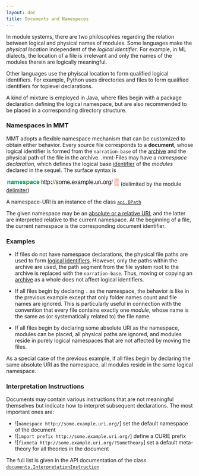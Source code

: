 ```yaml
---
layout: doc
title: Documents and Namespaces
---
```


In module systems, there are two philosophies regarding the relation between logical and physical names of modules.
Some languages make the *physical location* independent of the *logical identifier*. For example, in ML dialects, the location of a file is irrelevant and only the names of the modules therein are logically meaningful.

Other languages use the phyiscal location to form qualified logical identifiers. For example, Python uses directories and files to form qualified identifiers for toplevel declarations.

A kind of mixture is employed in Java, where files begin with a package declaration defining the logical namespace, but are also recommended to be placed in a corresponding directory structure.

### Namespaces in MMT
MMT adopts a flexible namespace mechanism that can be customized to obtain either behavior.
Every source file corresponds to a **document**, whose logical identifier is formed from the `narration-base` of the [archive](../applications/archives.html) and the physical path of the file in the archive. .mmt-Files may have a *namespace declaration*, which defines the logical base [identifier](../api/uris.html) of the *modules* declared in the sequel. The surface syntax is

![`namespace http://some.example.uri.org/ \GS`](/doc/img/namespace.png) (delimited by the module [delimiter](delimiters.html))

A namespace-URI is an instance of the class [`api.DPath`](https://uniformal.github.io/apidoc/index.html#info.kwarc.mmt.api.DPath)

The given namespace may be an [absolute or a relative URI](../api/uris.html), and the latter are interpreted relative to the current namespace. At the beginning of a file, the current namespace is the corresponding document identifier.

### Examples

* If files do not have namespace declarations, the physical file paths are used to form [logical identifiers](../api/uris.html).
However, only the paths within the archive are used, the path segment from the file system root to the archive is replaced with the `narration-base`. Thus, moving or copying an [archive](../applications/archives.html) as a whole does not affect logical identifiers.
* If all files begin by declaring `.` as the namespace, the behavior is like in the previous example except that only folder names count and file names are ignored.
This is particularly useful in connection with the convention that every file contains exactly one *module*, whose name is the same as (or systematically related to) the file name.

* If all files begin by declaring some absolute URI as the namespace, modules can be placed, all physical paths are ignored, and modules reside in purely logical namespaces that are not affected by moving the files.

As a special case of the previous example, if all files begin by declaring the same absolute URI as the namespace, all modules reside in the same logical namespace. 

### Interpretation Instructions

Documents may contain various instructions that are not meaningful themselves but indicate how to interpret subsequent declarations.
The most important ones are:

* ![`namespace http://some.example.uri.org/`] set the default namespace of the document
* ![`import prefix http://some.example.uri.org/`] define a CURIE prefix
* ![`fixmeta http://some.example.uri.org/?SomeTheory`] set a default meta-theory for all theories in the document

The full list is given in the API documentation of the class [`documents.InterpretationInstruction`](https://uniformal.github.io/apidoc/index.html#info.kwarc.mmt.api.documents.InterpretationInstruction)
